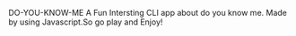   
DO-YOU-KNOW-ME
A Fun Intersting CLI app about do you know me. Made by using Javascript.So go play and Enjoy!